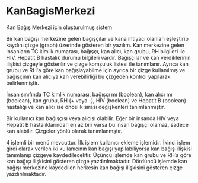 # KanBagisMerkezi
Kan Bağış Merkezi için oluşturulmuş sistem


Bir kan bağışı merkezine gelen bağışçılar ve kana ihtiyacı olanları eşleştirip kaydını çizge (graph) üzerinde gösteren bir yazılım. Kan merkezine gelen insanların TC kimlik numarası, bağışçı, kan alıcı, kan grubu, RH bilgileri ile HIV, Hepatit B hastalık durumu bilgileri vardır. Bağışçılar ve kan verdiklerinin ilişkisi çizgeyle gösterilir ve çizge komşuluk listesi ile tanımlanır. Ayrıca kan grubu ve RH'a göre kan bağışlayabilme için ayrıca bir çizge kullanılmış ve bağışçının kan alıcıya kan verebilirliği bu çizgeden kontrol yapılarak belirlenmiştir.

İnsan sınıfında TC kimlik numarası, bağışçı mı (boolean), kan alıcı mı (boolean), kan grubu, RH (+ veya -), HIV (boolean) ve Hepatit B (boolean) hastalığı ve kan alıcı ise öncelik sırası değişkenleri tanımlanmıştır.

Bir kullanıcı kan bağışçısı veya alıcısı olabilir. Eğer bir insanda HIV veya Hepatit B hastalıklarından en az biri varsa bu insan bağışçı olamaz, sadece kan alabilir.
Çizgeler yönlü olarak tanımlanmştır.

4 işlemli bir menü mevcuttur. İlk işlem kullanıcı ekleme işlemidir. İkinci işlem girdi olarak verilen iki kullanıcının kan bağışı yapılabiliyorsa kan bağışı ilişkisi tanımlanıp çizgeye kaydedilecektir. Üçüncü işlemde kan grubu ve RH’a göre kan bağışı ilişkisini gösteren çizge yazdırılmaktadır. Dördüncü işlemde kan bağışı merkezine kaydedilen herkesin kan bağışı ilişkisini gösteren çizge yazdırılmaktadır.

